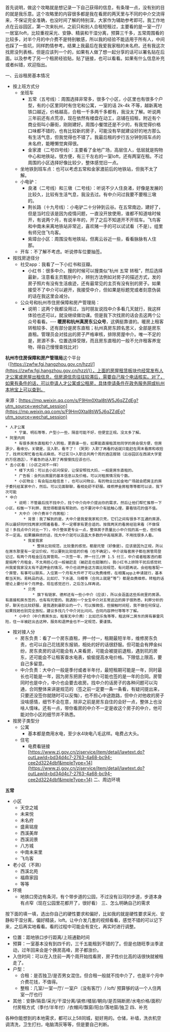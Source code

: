 首先说明，做这个攻略就是想记录一下自己获得的信息，有条理一点，没有别的目的就是我乐意。这个攻略里的内容很多都是我在看房的两天里与不同的中介交流得来，不保证完全准确，也没时间了解的特别深，大家作为辅助参考即可。我工作地点在云谷园区，第一次来杭州，之前只和别人合租短租过，主要看的是一室一厅/一居室/loft，比较重视采光、安静、精装和干湿分离，预算三千多，五常周围看的比较多，对半个月的中介费不是特别敏感，所以我的经验不能适用于所有人，中间也踩了一些坑，同样酌情参考。结果上我最后在我爱我家租的未名府。还有我这次找房没列表格，但是应该列一个的，如果有人做了想一起分享的话可以署名贴在后面。以及参考了另一个租房经验贴，贴了链接，也可以看看。如果有什么信息补充或者纠错，欢迎指出。

一、云谷租房基本情况

* 按上班方式分
    * 坐班车
        * 五常（五号线）：周围选择非常多，很多个小区，小区里也有很多个户型，有的小区里同时有住宅和公寓，一室的话 2k-4k 不等，越新离地铁口越近，价格越高，合租一千多两千多都有，我没太了解。听说两三年前还有点荒凉，现在依然有楼盘在动工，店铺在招租，附近有个商业街叫小藤街，刚刚建好。周围小餐馆还是不少的，有我觉得价格口味都不错的，也有比较新的房子，可能没有早就建设好的地方那么有生活气息，但我觉得也不错了。我最后租的步行五分钟到班车点的未名府，能睡懒觉爽得很。
        * 金家渡（二号四号线）：主要看了金地广场，高层住人，低层就是购物中心和地铁站，很方便，有三千左右的一室loft，还有两室在租。不过周围的小区选择好像比较少，整体感觉旧一点。
    * 坐地铁到班车点：也可以考虑五常和金家渡前后的地铁站，但我不太了解。
    * 小电驴：
        * 良渚（二号线）和三墩（二号线）：听说不少人住良渚，好像是发展的比较久，比较有生活气息，我没去过。有中介问过我要不要租三墩的。
        * 荆长路（十九号线）：小电驴二十分钟到云谷。在五常南边，建好了，但是当时应该是因为疫情问题，一直没开放使用，谁都不知道啥时候开，有说两个月，有说半年的，开了之后不知道开不开班车。飞鸟客和中南未来离地铁站非常近，喜欢赌一手的可以试试看（不是）。组里有师兄住飞鸟客。
        * 紫璋台小区：周围没有地铁站，但离云谷近一些，看看脉脉有人住那。
    * 开车：不了解不考虑。听说停车位要抽签。
* 按找房途径分
    * 社交app：我看了一下小红书和豆瓣。
        * 小红书：很多中介。搜的时候可以搜类似“杭州 五常 转租”，然后选择最新，注意看主页甄别中介，辨别方法例如对房子的描述方式，发的房子照片有没有生活痕迹，还有最常见的主页有没有别的房子。如果接受不了中介可以避开，我接受中介，但如果是标题党或者刻意伪装的话在我这里会减分。
    * 公众号和杭州市住房保障和房产管理局：
        * 说明：这两个我都没用过，当时朋友说找中介多看几天就行，我这样体验也还可以，就没继续做功课。但是我下次找房的话会去这两个公众号看看。---
**暖房和杭州真房东公众号**，这俩挺靠谱的。暖房上租客转租较多、还有部分是房东直租；杭州真房东顾名思义，全部是房东直租。管理员会对挂出的房子严格审核，排除房屋中介。唯一不足的是，房源不多、位置选择受限，而且房东直租的一般不允许租客养宠物，得自己慢慢查找比对）

**杭州市住房保障和房产管理局**这个平台（[https://zwfw.fgj.hangzhou.gov.cn/hzzl/](https://zwfw.fgj.hangzhou.gov.cn/hzzl/)），上面的房屋租赁板块也经常发布人才公寓或房屋出租信息，但房源信息往往较滞后，需要自己挨个电话核实。对了，如果有条件的话，可以申请人才公寓或公租房，具体申请条件在政务服务网或杭州本地宝上可以查到。

来源：[https://mp.weixin.qq.com/s/F9Hm0Xtal8tiW5J6qZZdEg?utm_source=wechat_session](https://mp.weixin.qq.com/s/F9Hm0Xtal8tiW5J6qZZdEg?utm_source=wechat_session)

    * 人才公寓
        * 宁巢、明石等等，户型小一些，隔音可能不好，但便宜正规。没太多了解。
    * 阿里内网
        * 有很多房东直租和个人转租，更靠谱一些，如果能直接租其他同学的房会很方便，但房源少，看缘分。关键是，没入职，看不了！（哭哭）入职了再看的话就只能赶在周末看房和收拾了，找师兄帮忙看也有点麻烦。不过实习+入职总共两个周的酒店报销（云谷园区在西湖大学里的万信酒店），不着急的话入职了再慢慢找应该也行。
    * 去小区看：（小区之间不一样）
        * 楼下大妈：可以去小区问保安，让保安帮找大妈，一般是房东直租的。
        * 广告板：会列出房屋的基本信息以及价格，可以对租房情况有个数。
        * 小区物业：有会贴出租信息！，也可以问物业，有的物业比如金地广场就会把房主的房子委托给某家中介，然后。可以见面聊聊，看相处舒不舒服。维修押金房租等等都可以谈，我下次可能
    * 中介
        * 说明：不管最后找不找中介，找个中介向中介提出你的需求，然后让他们帮忙推荐一下小区，权衡一下利弊，我觉得都是有帮助的。也不要对中介有抵触心理，要看钱花的值不值。
        * 大中介（中介费半个月房租）：
            * 背景：我了解到的是，大中介是我爱我家和贝壳，它们之间有很多不互通的房源，所以最好同时找两家对照着看看，不一定哪家有更合适的。按我两天的看房经验来看（不做保证！多找点中介对比一下），中介整体更专业一点，整体房子质量比小中介找的高一些，但价格不一定高。如果嫌麻烦的话，找大中介就可以涵盖大多数的中高端房源，不用找很多人看。
            * 我爱我家
                * 整体比较规范，比较重的感觉。都是托管（好像是）。应该是因为正规，所以在房东那里有一定议价权，可以要到比较低的价格（也不确定）。中介说每套房子都在房管局登记过，有两个月租金压在房管局。一次签一年，押一付三/押 1.5 付三，中介或者租客违约都是赔两个月租金，不太用担心住一般被赶走（被赶走也挺赚的）。我小红书上排除干扰后感觉杭州我爱我家没太有不退押金的情况，中介也说押金这方面比较规范，有问题再说。会给租客配一个房管，有事可以联系，入住第一个月有大件坏了可以免费维修，在相寓app上申请就行，基本都当天到。易耗品的话，比如灯、下水道、马桶等（合同上就是“等”）都是自费维修。转租的话理论上要付半个月押金。现在感觉还行，之后怎么样再说。
            * 贝壳
                * 旗下有链家、德邦还有一些小中介（应该），所以会涵盖这些系统里的房源。有直接和房东签的，也有有托管的。我遇到一个女生中介对五常这边的房子很熟悉，利弊分析的好，聊天也比较舒服，是我遇到最职业的一个，可以推微信，但接触时间短，我不做任何保证，如果找她也别完全放松，建议多找几个中介对比问问。合同内容押付等等不了解。
        * 小中介（中介费房东出，租客无中介费）：比如巴乐兔等等，租这样二房东的房有暴雷风险，住一半被赶出去这种，服务和退押金也不一定规范，要谨慎。
* 按对接人分
    * 房东负责：看了一个房东直租，押一付一，租期最短半年，维修房东负责，也可以自己花钱房东报销，相处的好的话很舒服。但可能会有押金纠纷，房东卖房的话可能会有人来看房，可能会被提前退租，遇到坑的房东，还可能会不让租客查水电表，偷偷提高水电价格。下限低上限高，要自己多留意。
    * 中介负责：大中介一般是季付或者半年付，最短租期可能是一年，同时最长也可能是一年，因为房东把房子给中介可能也签的是一年的合同。房管同时也是中介，中介也会要去收房。找中介的话房子的各种问题可以沟通，合同整体来讲是规范的（签之前一定要一条一条看，有疑问提出来，只要还没签你就随时可以反悔），也不担心中途跑路，但中介对他收的房子没啥感情，细节不会在意，除非之前是房东自住的会好一点，整体上也没啥人情味。还有一点，带你看房的中介不一定是收这个房子的中介，他可能对你小区的细节并不熟悉。
* 按房子类型分
    * 公寓
        * 基本都是商用水电，至少水4块电八毛这样。电费占大头。
    * 住宅
        * 电费看链接
[https://www.zj.gov.cn/zjservice/item/detail/lawtext.do?outLawId=bd34d4c7-2763-4a68-bc94-cee2d3224dbf&impleType=14](https://www.zj.gov.cn/zjservice/item/detail/lawtext.do?outLawId=bd34d4c7-2763-4a68-bc94-cee2d3224dbf&impleType=14)
二、周边环境

**五常**

* 小区
    * 天空之城
    * 未来悦
    * 未名府
    * 盛奥铭座
    * 西溪美岸
    * 西溪润景
    * 八方城
    * 中南未来里
    * 飞鸟客
* 老小区（不熟）
    * 西溪北苑
    * 福鼎家园
    * 等等
* 环境
    * 地铁口旁边有条河，有个带步道的公园，不过没有沿河的步道，步道本身有点窄（现在公园里花都开了，很好看）
三、怎么明确自己的需求

按下面的填一填，选出你自己的硬性要求和偏好，比如我的就是硬性要求采光、安静和干湿分离，偏好精装，loft。让中介发几套的视频看看，感觉不错的可以记下来，之后再实地看看。看的过程中可能会有变化，再实时进行调整。

* 位置：距地铁口步行距离/上班通勤时间
* 预算：一室基本没有到四千的，三千五能租到不错的了。但是也随旺季淡季波动，过年回来会是个换房高峰，房子都涨价。
* 入住时间：可以在入住前一两个周开始找看房，房子性价比高的话很快就被租走了。
* 户型：
    * 合租：是否独卫/是否男女混住。但合租一般就不找中介了，也是半个月中介费花钱，不值得。
    * 整租：几室/一室一厅/ 一室户（没有客厅）/ loft/ 预算够的话一个人住两室一厅也行
* 其他：安静/隔音/采光/干湿分离/装修/楼层/朝向/是否隔断房/水电价格/面积/付房租方式（季付/半年付）/衣帽间/飘窗/阳台/落地窗/独卫
四、补充

各种你能想到的本地需求，都可以上58同城，挺好用的。仓储，补墙，洗衣机空调清洗，卫生打扫，电脑清灰等等，但是要自己判断。

